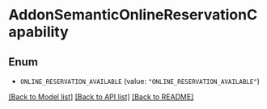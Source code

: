 # AddonSemanticOnlineReservationCapability

## Enum


* `ONLINE_RESERVATION_AVAILABLE` (value: `"ONLINE_RESERVATION_AVAILABLE"`)


[[Back to Model list]](../README.md#documentation-for-models) [[Back to API list]](../README.md#documentation-for-api-endpoints) [[Back to README]](../README.md)


